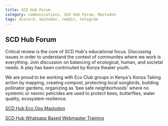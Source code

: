 ```yaml
---
title: SCD Hub Forum
category: communications, SCD Hub Forum, Mastodon
tags: discord, mastodon, reddit, telegram
---
```


## SCD Hub Forum

Critical review is the core of SCD Hub's educational focus.  Discussing issues in order to understand the context of communites where we work is everything. Join discussion on balancing of ecological, human, and societal needs. A play has been contrinuted by Konza theater youth.

We are proud to be working with Eco Club groups in Kenya's Konza  Taking action by mapping, creating compost, protecting local songbirds, building pollinator gardens, organizing as 'bee safe neighborhoods' 
where no systemic or neonic peticides are used to protect bees, butterflies, water quality, ecosystem resilience.

[SCD Hub Eco Ops Mastodon](https://mastodon.social/invite/qhpvkUeA)

[SCD Hub Whatsapp Based Webmaster Training](https://chat.whatsapp.com/Ep2Fv6PQtW94vXx7JO2Uft)


